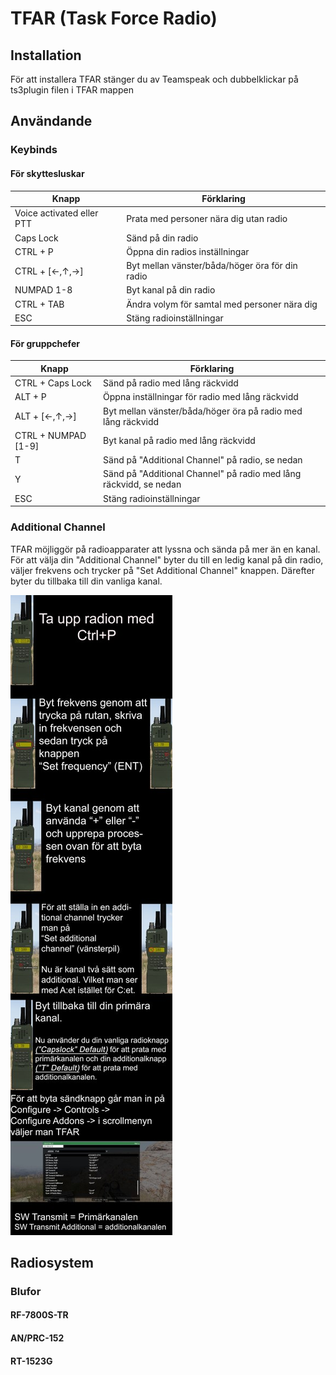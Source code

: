 # TFAR (Task Force Radio)

## Installation

För att installera TFAR stänger du av Teamspeak och dubbelklickar på ts3plugin filen i TFAR mappen

## Användande

### Keybinds

#### För skyttesluskar

Knapp | Förklaring
--- | ---
Voice activated eller PTT | Prata med personer nära dig utan radio
Caps Lock | Sänd på din radio
CTRL + P | Öppna din radios inställningar
CTRL + [←,↑,→] | Byt mellan vänster/båda/höger öra för din radio
NUMPAD 1-8 | Byt kanal på din radio
CTRL + TAB | Ändra volym för samtal med personer nära dig
ESC | Stäng radioinställningar

#### För gruppchefer

Knapp | Förklaring
--- | ---
CTRL + Caps Lock | Sänd på radio med lång räckvidd
ALT + P | Öppna inställningar för radio med lång räckvidd
ALT + [←,↑,→] | Byt mellan vänster/båda/höger öra på radio med lång räckvidd
CTRL + NUMPAD [1-9] | Byt kanal på radio med lång räckvidd
T | Sänd på "Additional Channel" på radio, se nedan
Y | Sänd på "Additional Channel" på radio med lång räckvidd, se nedan
ESC | Stäng radioinställningar

### Additional Channel

TFAR möjliggör på radioapparater att lyssna och sända på mer än en kanal.
För att välja din "Additional Channel" byter du till en ledig kanal på din radio, väljer frekvens och trycker på "Set Additional Channel" knappen.
Därefter byter du tillbaka till din vanliga kanal.

![Additional Channel](./assets/additional_channel.jpg)

## Radiosystem

### Blufor

#### RF-7800S-TR

#### AN/PRC-152

#### RT-1523G
